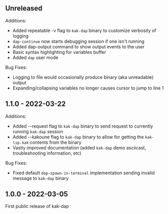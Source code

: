 ## Unreleased

Additions:
- Added repeatable -v flag to `kak-dap` binary to customize verbosity of logging
- `dap-continue` now starts debugging session if one isn't running
- Added dap-output command to show output events to the user
- Basic syntax highlighting for variables buffer
- Added `dap` user mode

Bug Fixes:
- Logging to file would occasionally produce binary (aka unreadable) output
- Expanding/collapsing variables no longer causes cursor to jump to line 1

## 1.1.0 - 2022-03-22

Additions:
- Added --request flag to `kak-dap` binary to send request to currently running `kak-dap` session
- Added --kakoune flag to `kak-dap` binary to allow for getting the `kak-lsp.kak` contents from the binary
- Vastly improved documentation (added `kak-dap` demo asciicast, troubleshooting information, etc)

Bug Fixes:
- Fixed default `dap-spawn-in-terminal` implementation sending invalid message to `kak-dap` binary

## 1.0.0 - 2022-03-05

First public release of kak-dap
